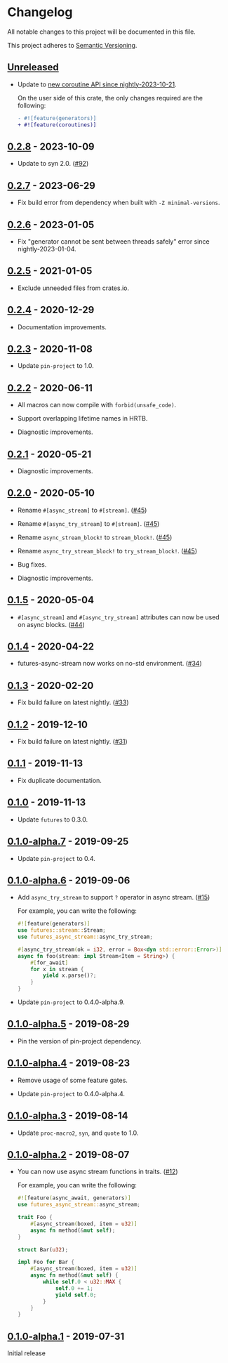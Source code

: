 # Changelog

All notable changes to this project will be documented in this file.

This project adheres to [Semantic Versioning](https://semver.org).

<!--
Note: In this file, do not use the hard wrap in the middle of a sentence for compatibility with GitHub comment style markdown rendering.
-->

## [Unreleased]

- Update to [new coroutine API since nightly-2023-10-21](https://github.com/rust-lang/rust/pull/116958).

  On the user side of this crate, the only changes required are the following:

  ```diff
  - #![feature(generators)]
  + #![feature(coroutines)]
  ```

## [0.2.8] - 2023-10-09

- Update to syn 2.0. ([#92](https://github.com/taiki-e/futures-async-stream/pull/92))

## [0.2.7] - 2023-06-29

- Fix build error from dependency when built with `-Z minimal-versions`.

## [0.2.6] - 2023-01-05

- Fix "generator cannot be sent between threads safely" error since nightly-2023-01-04.

## [0.2.5] - 2021-01-05

- Exclude unneeded files from crates.io.

## [0.2.4] - 2020-12-29

- Documentation improvements.

## [0.2.3] - 2020-11-08

- Update `pin-project` to 1.0.

## [0.2.2] - 2020-06-11

- All macros can now compile with `forbid(unsafe_code)`.

- Support overlapping lifetime names in HRTB.

- Diagnostic improvements.

## [0.2.1] - 2020-05-21

- Diagnostic improvements.

## [0.2.0] - 2020-05-10

- Rename `#[async_stream]` to `#[stream]`. ([#45](https://github.com/taiki-e/futures-async-stream/pull/45))

- Rename `#[async_try_stream]` to `#[stream]`. ([#45](https://github.com/taiki-e/futures-async-stream/pull/45))

- Rename `async_stream_block!` to `stream_block!`. ([#45](https://github.com/taiki-e/futures-async-stream/pull/45))

- Rename `async_try_stream_block!` to `try_stream_block!`. ([#45](https://github.com/taiki-e/futures-async-stream/pull/45))

- Bug fixes.

- Diagnostic improvements.

## [0.1.5] - 2020-05-04

- `#[async_stream]` and `#[async_try_stream]` attributes can now be used on async blocks. ([#44](https://github.com/taiki-e/futures-async-stream/pull/44))

## [0.1.4] - 2020-04-22

- futures-async-stream now works on no-std environment. ([#34](https://github.com/taiki-e/futures-async-stream/pull/34))

## [0.1.3] - 2020-02-20

- Fix build failure on latest nightly. ([#33](https://github.com/taiki-e/futures-async-stream/pull/33))

## [0.1.2] - 2019-12-10

- Fix build failure on latest nightly. ([#31](https://github.com/taiki-e/futures-async-stream/pull/31))

## [0.1.1] - 2019-11-13

- Fix duplicate documentation.

## [0.1.0] - 2019-11-13

- Update `futures` to 0.3.0.

## [0.1.0-alpha.7] - 2019-09-25

- Update `pin-project` to 0.4.

## [0.1.0-alpha.6] - 2019-09-06

- Add `async_try_stream` to support `?` operator in async stream. ([#15](https://github.com/taiki-e/futures-async-stream/pull/15))

  For example, you can write the following:

  ```rust
  #![feature(generators)]
  use futures::stream::Stream;
  use futures_async_stream::async_try_stream;

  #[async_try_stream(ok = i32, error = Box<dyn std::error::Error>)]
  async fn foo(stream: impl Stream<Item = String>) {
      #[for_await]
      for x in stream {
          yield x.parse()?;
      }
  }
  ```

- Update `pin-project` to 0.4.0-alpha.9.

## [0.1.0-alpha.5] - 2019-08-29

- Pin the version of pin-project dependency.

## [0.1.0-alpha.4] - 2019-08-23

- Remove usage of some feature gates.

- Update `pin-project` to 0.4.0-alpha.4.

## [0.1.0-alpha.3] - 2019-08-14

- Update `proc-macro2`, `syn`, and `quote` to 1.0.

## [0.1.0-alpha.2] - 2019-08-07

- You can now use async stream functions in traits. ([#12](https://github.com/taiki-e/futures-async-stream/pull/12))

  For example, you can write the following:

  ```rust
  #![feature(async_await, generators)]
  use futures_async_stream::async_stream;

  trait Foo {
      #[async_stream(boxed, item = u32)]
      async fn method(&mut self);
  }

  struct Bar(u32);

  impl Foo for Bar {
      #[async_stream(boxed, item = u32)]
      async fn method(&mut self) {
          while self.0 < u32::MAX {
              self.0 += 1;
              yield self.0;
          }
      }
  }
  ```

## [0.1.0-alpha.1] - 2019-07-31

Initial release

[Unreleased]: https://github.com/taiki-e/futures-async-stream/compare/v0.2.8...HEAD
[0.2.8]: https://github.com/taiki-e/futures-async-stream/compare/v0.2.7...v0.2.8
[0.2.7]: https://github.com/taiki-e/futures-async-stream/compare/v0.2.6...v0.2.7
[0.2.6]: https://github.com/taiki-e/futures-async-stream/compare/v0.2.5...v0.2.6
[0.2.5]: https://github.com/taiki-e/futures-async-stream/compare/v0.2.4...v0.2.5
[0.2.4]: https://github.com/taiki-e/futures-async-stream/compare/v0.2.3...v0.2.4
[0.2.3]: https://github.com/taiki-e/futures-async-stream/compare/v0.2.2...v0.2.3
[0.2.2]: https://github.com/taiki-e/futures-async-stream/compare/v0.2.1...v0.2.2
[0.2.1]: https://github.com/taiki-e/futures-async-stream/compare/v0.2.0...v0.2.1
[0.2.0]: https://github.com/taiki-e/futures-async-stream/compare/v0.1.5...v0.2.0
[0.1.5]: https://github.com/taiki-e/futures-async-stream/compare/v0.1.4...v0.1.5
[0.1.4]: https://github.com/taiki-e/futures-async-stream/compare/v0.1.3...v0.1.4
[0.1.3]: https://github.com/taiki-e/futures-async-stream/compare/v0.1.2...v0.1.3
[0.1.2]: https://github.com/taiki-e/futures-async-stream/compare/v0.1.1...v0.1.2
[0.1.1]: https://github.com/taiki-e/futures-async-stream/compare/v0.1.0...v0.1.1
[0.1.0]: https://github.com/taiki-e/futures-async-stream/compare/v0.1.0-alpha.7...v0.1.0
[0.1.0-alpha.7]: https://github.com/taiki-e/futures-async-stream/compare/v0.1.0-alpha.6...v0.1.0-alpha.7
[0.1.0-alpha.6]: https://github.com/taiki-e/futures-async-stream/compare/v0.1.0-alpha.5...v0.1.0-alpha.6
[0.1.0-alpha.5]: https://github.com/taiki-e/futures-async-stream/compare/v0.1.0-alpha.4...v0.1.0-alpha.5
[0.1.0-alpha.4]: https://github.com/taiki-e/futures-async-stream/compare/v0.1.0-alpha.3...v0.1.0-alpha.4
[0.1.0-alpha.3]: https://github.com/taiki-e/futures-async-stream/compare/v0.1.0-alpha.2...v0.1.0-alpha.3
[0.1.0-alpha.2]: https://github.com/taiki-e/futures-async-stream/compare/v0.1.0-alpha.1...v0.1.0-alpha.2
[0.1.0-alpha.1]: https://github.com/taiki-e/futures-async-stream/releases/tag/v0.1.0-alpha.1
